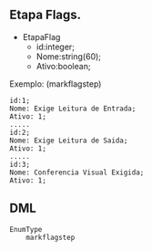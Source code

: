 ## Etapa Flags.
 - EtapaFlag
    - id:integer;
    - Nome:string(60);
    - Ativo:boolean;

Exemplo: (markflagstep)

    id:1;
    Nome: Exige Leitura de Entrada;
    Ativo: 1;
    .....
    id:2;
    Nome: Exige Leitura de Saida;
    Ativo: 1;
    .....
    id:3;
    Nome: Conferencia Visual Exigida;
    Ativo: 1;
    
## DML
    EnumType
        markflagstep